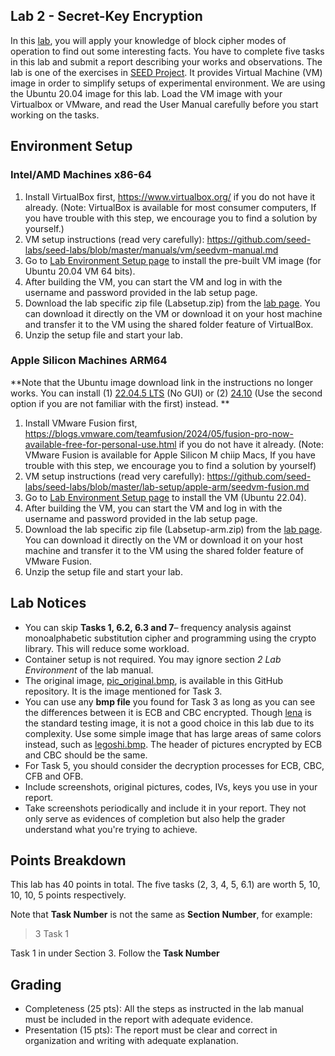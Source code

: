 
## Lab 2 - Secret-Key Encryption
In this [lab](https://seedsecuritylabs.org/Labs_20.04/Files/Crypto_Encryption/Crypto_Encryption.pdf), you will apply your knowledge of block cipher modes of operation to find out some interesting facts. You have to complete five tasks in this lab and submit a report describing your works and observations. The lab is one of the exercises in [SEED Project](https://seedsecuritylabs.org/Labs_20.04/Crypto/). It provides Virtual Machine (VM) image in order to simplify setups of experimental environment. We are using the Ubuntu 20.04 image for this lab. Load the VM image with your Virtualbox or VMware, and read the User Manual carefully before you start working on the tasks.

## Environment Setup

### Intel/AMD Machines x86-64

1. Install VirtualBox first, https://www.virtualbox.org/ if you do not have it already. (Note: VirtualBox is available for most consumer computers, If you have trouble with this step, we encourage you to find a solution by yourself.)
2. VM setup instructions (read very carefully): https://github.com/seed-labs/seed-labs/blob/master/manuals/vm/seedvm-manual.md
3. Go to [Lab Environment Setup page](https://seedsecuritylabs.org/labsetup.html) to install the pre-built VM image (for Ubuntu 20.04 VM 64 bits).
4. After building the VM, you can start the VM and log in with the username and password provided in the lab setup page.
5. Download the lab specific zip file (Labsetup.zip) from the [lab page](https://seedsecuritylabs.org/Labs_20.04/Web/Web_XSS_Elgg/). You can download it directly on the VM or download it on your host machine and transfer it to the VM using the shared folder feature of VirtualBox.
6. Unzip the setup file and start your lab.

### Apple Silicon Machines ARM64
**Note that the Ubuntu image download link in the instructions no longer works. You can install (1) [22.04.5 LTS](https://cdimage.ubuntu.com/releases/jammy/release/) (No GUI) or (2) [24.10](https://cdimage.ubuntu.com/daily-live/current/) (Use the second option if you are not familiar with the first) instead. **
1. Install VMware Fusion first, https://blogs.vmware.com/teamfusion/2024/05/fusion-pro-now-available-free-for-personal-use.html if you do not have it already. (Note: VMware Fusion is available for Apple Silicon M chiip Macs, If you have trouble with this step, we encourage you to find a solution by yourself)
2. VM setup instructions (read very carefully): https://github.com/seed-labs/seed-labs/blob/master/lab-setup/apple-arm/seedvm-fusion.md
3. Go to [Lab Environment Setup page](https://seedsecuritylabs.org/labsetup.html) to install the VM (Ubuntu 22.04).
4. After building the VM, you can start the VM and log in with the username and password provided in the lab setup page.
5. Download the lab specific zip file (Labsetup-arm.zip) from the [lab page](https://seedsecuritylabs.org/Labs_20.04/Web/Web_XSS_Elgg/). You can download it directly on the VM or download it on your host machine and transfer it to the VM using the shared folder feature of VMware Fusion.
6. Unzip the setup file and start your lab.


## Lab Notices
* You can skip **Tasks 1, 6.2, 6.3 and 7**– frequency analysis against monoalphabetic substitution cipher and programming using the crypto library. This will reduce some workload.
* Container setup is not required. You may ignore section *2 Lab Environment* of the lab manual.
* The original image, [pic_original.bmp](https://raw.githubusercontent.com/xyliatgithub/IntroCrypto2024/main/Lab%202/pic_original.bmp), is available in this GitHub repository. It is the image mentioned for Task 3.
* You can use any **bmp file** you found for Task 3 as long as you can see the differences between it is ECB and CBC encrypted. Though [lena](https://github.com/Yu-Tsern/EN.650.658/blob/master/lab/lena_color.gif) is the standard testing image, it is not a good choice in this lab due to its complexity. Use some simple image that has large areas of same colors instead, such as [legoshi.bmp](https://raw.githubusercontent.com/xyliatgithub/IntroCrypto2024/main/Lab%202/legoshi.bmp). The header of pictures encrypted by ECB and CBC should be the same.
* For Task 5, you should consider the decryption processes for ECB, CBC, CFB and OFB.
* Include screenshots, original pictures, codes, IVs, keys you use in your report.
* Take screenshots periodically and include it in your report. They not only serve as evidences of completion but also help the grader understand what you're trying to achieve.

## Points Breakdown
This lab has 40 points in total. The five tasks (2, 3, 4, 5, 6.1) are worth 5, 10, 10, 10, 5 points respectively.

Note that **Task Number** is not the same as **Section Number**, for example: 
> 3 Task 1

Task 1 in under Section 3. Follow the **Task Number**

## Grading
* Completeness (25 pts): All the steps as instructed in the lab manual must be included in the report with adequate evidence.
* Presentation (15 pts): The report must be clear and correct in organization and writing with adequate explanation.
